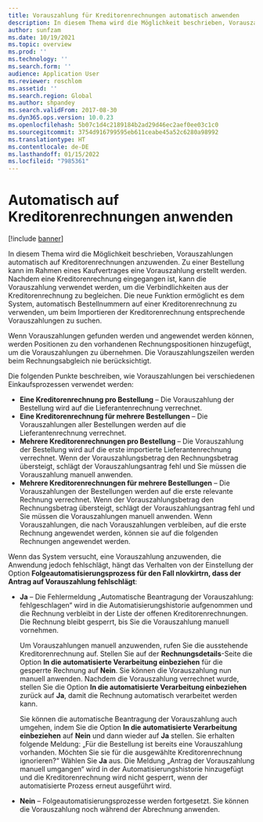 ```yaml
---
title: Vorauszahlung für Kreditorenrechnungen automatisch anwenden
description: In diesem Thema wird die Möglichkeit beschrieben, Vorauszahlungen automatisch auf Kreditorenrechnungen anzuwenden.
author: sunfzam
ms.date: 10/19/2021
ms.topic: overview
ms.prod: ''
ms.technology: ''
ms.search.form: ''
audience: Application User
ms.reviewer: roschlom
ms.assetid: ''
ms.search.region: Global
ms.author: shpandey
ms.search.validFrom: 2017-08-30
ms.dyn365.ops.version: 10.0.23
ms.openlocfilehash: 5b07c1d4c2189184b2ad29d46ec2aef0ee03c1c0
ms.sourcegitcommit: 3754d916799595eb611ceabe45a52c6280a98992
ms.translationtype: HT
ms.contentlocale: de-DE
ms.lasthandoff: 01/15/2022
ms.locfileid: "7985361"
---
```

# <a name="automatically-apply-to-vendor-invoices"></a>Automatisch auf Kreditorenrechnungen anwenden

[!include [banner](../includes/banner.md)]

In diesem Thema wird die Möglichkeit beschrieben, Vorauszahlungen automatisch auf Kreditorenrechnungen anzuwenden. Zu einer Bestellung kann im Rahmen eines Kaufvertrages eine Vorauszahlung erstellt werden. Nachdem eine Kreditorenrechnung eingegangen ist, kann die Vorauszahlung verwendet werden, um die Verbindlichkeiten aus der Kreditorenrechnung zu begleichen. Die neue Funktion ermöglicht es dem System, automatisch Bestellnummern auf einer Kreditorenrechnung zu verwenden, um beim Importieren der Kreditorenrechnung entsprechende Vorauszahlungen zu suchen.

Wenn Vorauszahlungen gefunden werden und angewendet werden können, werden Positionen zu den vorhandenen Rechnungspositionen hinzugefügt, um die Vorauszahlungen zu übernehmen. Die Vorauszahlungszeilen werden beim Rechnungsabgleich nie berücksichtigt.

Die folgenden Punkte beschreiben, wie Vorauszahlungen bei verschiedenen Einkaufsprozessen verwendet werden:

- **Eine Kreditorenrechnung pro Bestellung** – Die Vorauszahlung der Bestellung wird auf die Lieferantenrechnung verrechnet.
- **Eine Kreditorenrechnung für mehrere Bestellungen** – Die Vorauszahlungen aller Bestellungen werden auf die Lieferantenrechnung verrechnet.
- **Mehrere Kreditorenrechnungen pro Bestellung** – Die Vorauszahlung der Bestellung wird auf die erste importierte Lieferantenrechnung verrechnet. Wenn der Vorauszahlungsbetrag den Rechnungsbetrag übersteigt, schlägt der Vorauszahlungsantrag fehl und Sie müssen die Vorauszahlung manuell anwenden.
- **Mehrere Kreditorenrechnungen für mehrere Bestellungen** – Die Vorauszahlungen der Bestellungen werden auf die erste relevante Rechnung verrechnet. Wenn der Vorauszahlungsbetrag den Rechnungsbetrag übersteigt, schlägt der Vorauszahlungsantrag fehl und Sie müssen die Vorauszahlungen manuell anwenden. Wenn Vorauszahlungen, die nach Vorauszahlungen verbleiben, auf die erste Rechnung angewendet werden, können sie auf die folgenden Rechnungen angewendet werden.

Wenn das System versucht, eine Vorauszahlung anzuwenden, die Anwendung jedoch fehlschlägt, hängt das Verhalten von der Einstellung der Option **Folgeautomatisierungsprozess für den Fall nlovkirtrn, dass der Antrag auf Vorauszahlung fehlschlägt**:

- **Ja** – Die Fehlermeldung „Automatische Beantragung der Vorauszahlung: fehlgeschlagen“ wird in die Automatisierungshistorie aufgenommen und die Rechnung verbleibt in der Liste der offenen Kreditorenrechnungen. Die Rechnung bleibt gesperrt, bis Sie die Vorauszahlung manuell vornehmen.

    Um Vorauszahlungen manuell anzuwenden, rufen Sie die ausstehende Kreditorenrechnung auf. Stellen Sie auf der **Rechnungsdetails**-Seite die Option **In die automatisierte Verarbeitung einbeziehen** für die gesperrte Rechnung auf **Nein**. Sie können die Vorauszahlung nun manuell anwenden. Nachdem die Vorauszahlung verrechnet wurde, stellen Sie die Option **In die automatisierte Verarbeitung einbeziehen** zurück auf **Ja**, damit die Rechnung automatisch verarbeitet werden kann.

    Sie können die automatische Beantragung der Vorauszahlung auch umgehen, indem Sie die Option **In die automatisierte Verarbeitung einbeziehen** auf **Nein** und dann wieder auf **Ja** stellen. Sie erhalten folgende Meldung: „Für die Bestellung ist bereits eine Vorauszahlung vorhanden. Möchten Sie sie für die ausgewählte Kreditorenrechnung ignorieren?“ Wählen Sie **Ja** aus. Die Meldung „Antrag der Vorauszahlung manuell umgangen“ wird in der Automatisierungshistorie hinzugefügt und die Kreditorenrechnung wird nicht gesperrt, wenn der automatisierte Prozess erneut ausgeführt wird.

- **Nein** – Folgeautomatisierungsprozesse werden fortgesetzt. Sie können die Vorauszahlung noch während der Abrechnung anwenden.
